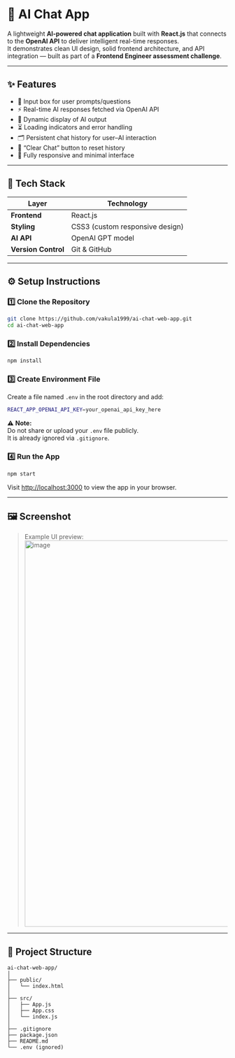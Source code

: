 # 🧠 AI Chat App

A lightweight **AI-powered chat application** built with **React.js** that connects to the **OpenAI API** to deliver intelligent real-time responses.  
It demonstrates clean UI design, solid frontend architecture, and API integration — built as part of a **Frontend Engineer assessment challenge**.

---

## ✨ Features

- 📝 Input box for user prompts/questions  
- ⚡ Real-time AI responses fetched via OpenAI API  
- 💬 Dynamic display of AI output  
- ⏳ Loading indicators and error handling  
- 🗂️ Persistent chat history for user–AI interaction  
- 🧹 “Clear Chat” button to reset history  
- 📱 Fully responsive and minimal interface  

---

## 🧰 Tech Stack

| Layer | Technology |
|-------|-------------|
| **Frontend** | React.js |
| **Styling** | CSS3 (custom responsive design) |
| **AI API** | OpenAI GPT model |
| **Version Control** | Git & GitHub |

---

## ⚙️ Setup Instructions

### 1️⃣ Clone the Repository
```bash
git clone https://github.com/vakula1999/ai-chat-web-app.git
cd ai-chat-web-app
```

### 2️⃣ Install Dependencies
```bash
npm install
```

### 3️⃣ Create Environment File
Create a file named `.env` in the root directory and add:
```bash
REACT_APP_OPENAI_API_KEY=your_openai_api_key_here
```

⚠️ **Note:**  
Do not share or upload your `.env` file publicly.  
It is already ignored via `.gitignore`.

### 4️⃣ Run the App
```bash
npm start
```

Visit [http://localhost:3000](http://localhost:3000) to view the app in your browser.

---

## 🖼️ Screenshot

> Example UI preview:  
> <img width="691" height="884" alt="image" src="https://github.com/user-attachments/assets/89552620-2e43-4fd1-9df8-76e602ce487e" />
>


---

## 📘 Project Structure
```
ai-chat-web-app/
│
├── public/
│   └── index.html
│
├── src/
│   ├── App.js
│   ├── App.css
│   └── index.js
│
├── .gitignore
├── package.json
├── README.md
└── .env (ignored)
```

